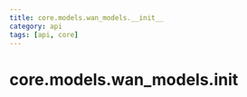 ```yaml
---
title: core.models.wan_models.__init__
category: api
tags: [api, core]
---
```


# core.models.wan_models.__init__



